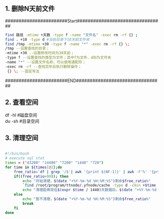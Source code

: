## 1. 删除N天前文件

#######################Start################################    
```bash
find 路径 -mtime +天数 -type f -name "文件名" -exec rm -rf {} ;
find . +10 -type d #当前目录下10天前文件夹
find /tmp -mtime +30 -type f -name "*" -exec rm -rf {} \;
/tmp --设置查找的目录；
-mtime +30 --设置修改时间为30天前；
-type f --设置查找的类型为文件；其中f为文件，d则为文件夹
-name "*" --设置文件名称，可以使用通配符；
-exec rm -rf --查找完毕后执行删除操作；
 {} \; --固定写法
```
#######################END################################    
## 2. 查看空间

df -hl  #磁盘空间  
du -sh  #目录空间  
## 3. 清理空间
    
```bash

#!/bin/bash
# execute sql stat
times = ("43200" "14400" "7200" "1440" "720")
for time in ${times[@]};do
    free_ratio=`df | grep '/$'| awk '{print $(NF-1)}' | awk -F'%' '{print $1}'`
    if((free_ratio>90)); then
        echo "开始清理，$(date "+%Y-%m-%d %H:%M:%S")剩余$free_ratio%"
        `find /root/program/ttnode/.yfnode/cache -type d -cmin +$time | xargs rm -rf`
        echo "清理距离现在$(expr $time / 1440)天数据后，$(date "+%Y-%m-%d %H:%M:%S")剩余$free_ratio%"
    else
        echo "暂不清理，$(date "+%Y-%m-%d %H:%M:%S")剩余$free_ratio%"
        break
    fi
done
```

